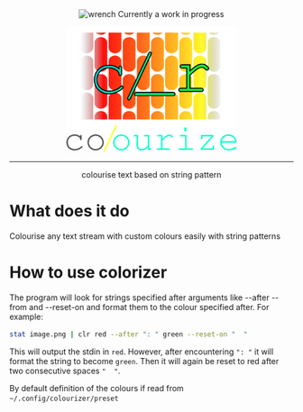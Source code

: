 <div align="center">
<img height="20" src="https://img.icons8.com/dusk/64/wrench.png" alt="wrench"/>
Currently a work in progress

<img width="60%" src="images/banner.png"></img>

<hr>
<p>colourise text based on string pattern</p>
</div>

# What does it do

Colourise any text stream with custom colours easily with string patterns

# How to use colorizer

The program will look for strings specified after arguments like --after --from and --reset-on and format them to the colour specified after. For example:

```bash
stat image.png | clr red --after ": " green --reset-on "  "
```

This will output the stdin in `red`. However, after encountering `": "` it will format the string to become `green`. Then it will again be reset to red after two consecutive spaces `"  "`.

By default definition of the colours if read from `~/.config/colourizer/preset`
